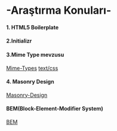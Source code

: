 # -Araştırma Konuları-

#### 1. HTML5 Boilerplate

#### 2.Initializr

#### 3.Mime Type mevzusu

[Mime-Types](http://www.phpservisi.com/mime-type-tur-nedir/)
[text/css](https://stackoverflow.com/questions/5409114/is-type-text-css-necessary-in-a-link-tag#:~:text=It's%20not%20required%2C%20no.)

#### 4. Masonry Design

[Masonry-Design](https://www.smashingmagazine.com/native-css-masonry-layout-css-grid/)

#### BEM(Block-Element-Modifier System)

[BEM](https://ysoftaoglu.com/post/bem-metodolojisi-nedir/)
